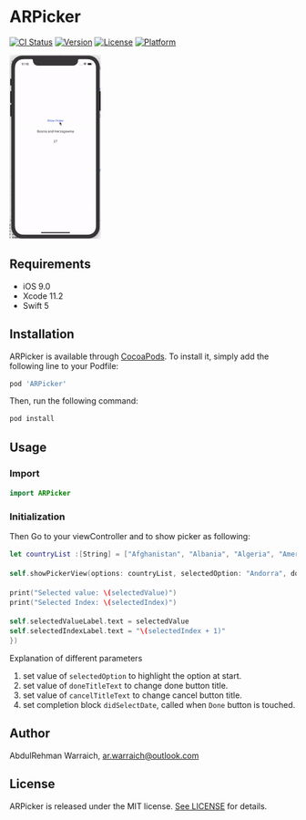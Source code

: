 # ARPicker

[![CI Status](https://img.shields.io/travis/ar.warraich@outlook.com/ARPicker.svg?style=flat)](https://travis-ci.org/ar.warraich@outlook.com/ARPicker)
[![Version](https://img.shields.io/cocoapods/v/ARPicker.svg?style=flat)](https://cocoapods.org/pods/ARPicker)
[![License](https://img.shields.io/cocoapods/l/ARPicker.svg?style=flat)](https://cocoapods.org/pods/ARPicker)
[![Platform](https://img.shields.io/cocoapods/p/ARPicker.svg?style=flat)](https://cocoapods.org/pods/ARPicker)

![](gifs/Demo.gif)

## Requirements

- iOS 9.0
- Xcode 11.2
- Swift 5

## Installation

ARPicker is available through [CocoaPods](https://cocoapods.org). To install
it, simply add the following line to your Podfile:

```ruby
pod 'ARPicker'
```
Then, run the following command:

```ruby
pod install
```
## Usage 

### Import

```swift
import ARPicker
```
### Initialization
Then Go to your viewController and to show picker as following:   

```swift
let countryList :[String] = ["Afghanistan", "Albania", "Algeria", "American Samoa", "Andorra", "Angola", "Anguilla", "Antarctica", "Antigua and Barbuda", "Argentina", "Armenia", "Aruba"]

self.showPickerView(options: countryList, selectedOption: "Andorra", doneTitleText: "Done",cancelTitleText: "Cancel",didSelectDate: { (selectedValue, selectedIndex) in

print("Selected value: \(selectedValue)")
print("Selected Index: \(selectedIndex)")

self.selectedValueLabel.text = selectedValue
self.selectedIndexLabel.text = "\(selectedIndex + 1)"
})
```
Explanation of different parameters
1. set value of `selectedOption` to highlight the option at start.
2. set value of `doneTitleText` to change done button title.
3. set value of `cancelTitleText` to change cancel button title.
4. set completion block  `didSelectDate`, called when `Done` button is touched.



## Author

AbdulRehman  Warraich, ar.warraich@outlook.com

## License

ARPicker is released under the MIT license. [See LICENSE](https://github.com/AbdulRehmanWarraich/ARPicker/blob/master/LICENSE) for details.
